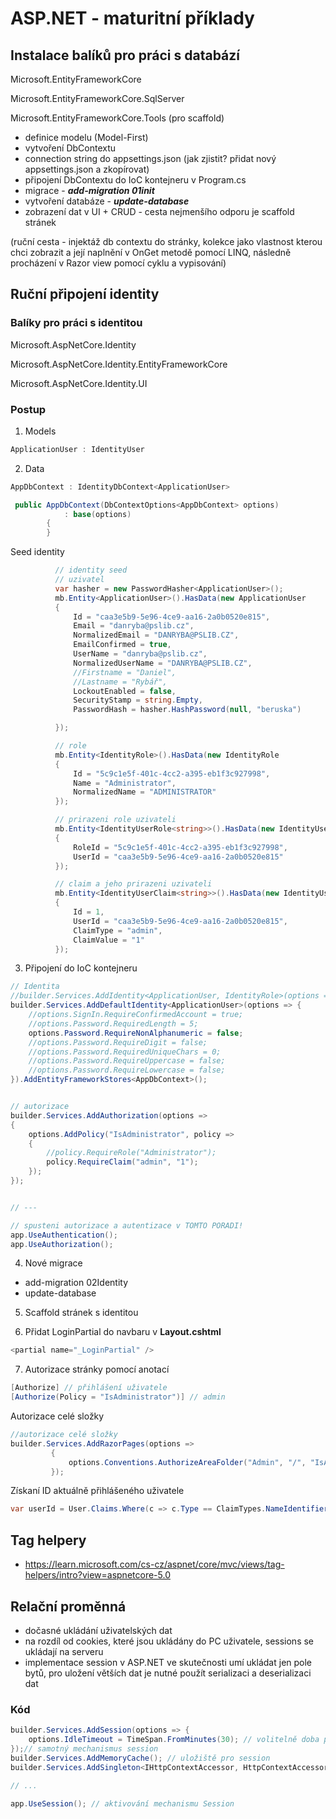 # ASP.NET - maturitní příklady
## Instalace balíků pro práci s databází
Microsoft.EntityFrameworkCore

Microsoft.EntityFrameworkCore.SqlServer

Microsoft.EntityFrameworkCore.Tools (pro scaffold)

* definice modelu (Model-First)
* vytvoření DbContextu
* connection string do appsettings.json (jak zjistit? přidat nový appsettings.json a zkopírovat)
* připojení DbContextu do IoC kontejneru v Program.cs
* migrace - ***add-migration 01init***
* vytvoření databáze - ***update-database***
* zobrazení dat v UI + CRUD - cesta nejmenšího odporu je scaffold stránek      

(ruční cesta - injektáž db contextu do stránky, kolekce jako vlastnost kterou chci zobrazit a její naplnění v OnGet metodě pomocí LINQ, následně procházení v Razor view pomocí cyklu a vypisování)

## Ruční připojení identity
### Balíky pro práci s identitou
Microsoft.AspNetCore.Identity

Microsoft.AspNetCore.Identity.EntityFrameworkCore

Microsoft.AspNetCore.Identity.UI

### Postup

1) Models
```csharp
ApplicationUser : IdentityUser
```

2) Data
```csharp
AppDbContext : IdentityDbContext<ApplicationUser>

 public AppDbContext(DbContextOptions<AppDbContext> options)
            : base(options)
        {
        }
```

Seed identity
```csharp
          // identity seed
          // uzivatel
          var hasher = new PasswordHasher<ApplicationUser>();
          mb.Entity<ApplicationUser>().HasData(new ApplicationUser
          {
              Id = "caa3e5b9-5e96-4ce9-aa16-2a0b0520e815",
              Email = "danryba@pslib.cz",
              NormalizedEmail = "DANRYBA@PSLIB.CZ",
              EmailConfirmed = true,
              UserName = "danryba@pslib.cz",
              NormalizedUserName = "DANRYBA@PSLIB.CZ",
              //Firstname = "Daniel",
              //Lastname = "Rybář",
              LockoutEnabled = false,
              SecurityStamp = string.Empty,
              PasswordHash = hasher.HashPassword(null, "beruska")

          });

          // role
          mb.Entity<IdentityRole>().HasData(new IdentityRole
          {
              Id = "5c9c1e5f-401c-4cc2-a395-eb1f3c927998",
              Name = "Administrator",
              NormalizedName = "ADMINISTRATOR"
          });

          // prirazeni role uzivateli
          mb.Entity<IdentityUserRole<string>>().HasData(new IdentityUserRole<string>
          {
              RoleId = "5c9c1e5f-401c-4cc2-a395-eb1f3c927998",
              UserId = "caa3e5b9-5e96-4ce9-aa16-2a0b0520e815"
          });

          // claim a jeho prirazeni uzivateli
          mb.Entity<IdentityUserClaim<string>>().HasData(new IdentityUserClaim<string>
          {
              Id = 1,
              UserId = "caa3e5b9-5e96-4ce9-aa16-2a0b0520e815",
              ClaimType = "admin",
              ClaimValue = "1"
          });
```

3) Připojení do IoC kontejneru
```csharp
// Identita
//builder.Services.AddIdentity<ApplicationUser, IdentityRole>(options => {
builder.Services.AddDefaultIdentity<ApplicationUser>(options => {
    //options.SignIn.RequireConfirmedAccount = true;
    //options.Password.RequiredLength = 5;
    options.Password.RequireNonAlphanumeric = false;
    //options.Password.RequireDigit = false;
    //options.Password.RequiredUniqueChars = 0;
    //options.Password.RequireUppercase = false;
    //options.Password.RequireLowercase = false;
}).AddEntityFrameworkStores<AppDbContext>();


// autorizace
builder.Services.AddAuthorization(options =>
{
    options.AddPolicy("IsAdministrator", policy =>
    {
        //policy.RequireRole("Administrator");
        policy.RequireClaim("admin", "1");
    });
});


// ---

// spusteni autorizace a autentizace v TOMTO PORADI!
app.UseAuthentication();
app.UseAuthorization();
```

4) Nové migrace
- add-migration 02Identity
- update-database

5) Scaffold stránek s identitou

6) Přidat LoginPartial do navbaru v **Layout.cshtml**
```csharp
<partial name="_LoginPartial" />
```

7) Autorizace stránky pomocí anotací
```csharp
[Authorize] // přihlášení uživatele
[Authorize(Policy = "IsAdministrator")] // admin
```

Autorizace celé složky
```csharp
//autorizace celé složky
builder.Services.AddRazorPages(options =>
         {
             options.Conventions.AuthorizeAreaFolder("Admin", "/", "IsAdministrator"); // bez IsAdministrator vstup pouze pro prihlasene uzivatele
         });
```
Získaní ID aktuálně přihlášeného uživatele
```csharp
var userId = User.Claims.Where(c => c.Type == ClaimTypes.NameIdentifier).FirstOrDefault().Value;
```

## Tag helpery
* https://learn.microsoft.com/cs-cz/aspnet/core/mvc/views/tag-helpers/intro?view=aspnetcore-5.0

## Relační proměnná
* dočasné ukládání uživatelských dat
* na rozdíl od cookies, které jsou ukládány do PC uživatele, sessions se ukládají na serveru
* implementace session v ASP.NET ve skutečnosti umí ukládat jen pole bytů, pro uložení větších dat je nutné použít serializaci a deserializaci dat

### Kód
```csharp
builder.Services.AddSession(options => {
    options.IdleTimeout = TimeSpan.FromMinutes(30); // volitelně doba platnosti session
});// samotný mechanismus session
builder.Services.AddMemoryCache(); // uložiště pro session
builder.Services.AddSingleton<IHttpContextAccessor, HttpContextAccessor>(); // pro zpřístupnění Session uvnitř služeb a stránek

// ...

app.UseSession(); // aktivování mechanismu Session
```